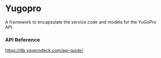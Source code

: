 # Yugopro
A framework to encapsulate the service code and models for the YuGoPro API.

### API Reference 
https://db.ygoprodeck.com/api-guide/
